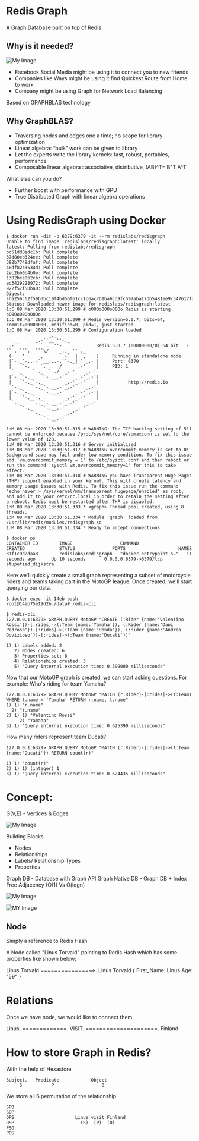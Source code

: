 # Redis Graph

A Graph Database built on top of Redis

## Why is it needed?

![My Image](https://github.com/collabnix/redisplanet/blob/master/enterprise/modules/redisgraph/Screen%20Shot%202020-03-08%20at%208.50.26%20PM.png)

- Facebook Social Media might be using it to connect you to new friends
- Companies like Ways might be using it find Quickest Route from Home to work
- Company might be using Graph for Network Load Balancing

Based on GRAPHBLAS technology

## Why GraphBLAS?

- Traversing nodes and edges one a time; no scope for library optimization
- Linear algebra: “bulk” work can be given to library
- Let the experts write the library kernels: fast, robust, portables, performance
- Composable linear algebra : associative, distributive, (AB)^T= B^T A^T


What else can you do?

- Further boost with performance with GPU
- True Distributed Graph with linear algebra operations

# Using RedisGraph using Docker


```
$ docker run -dit -p 6379:6379 -it --rm redislabs/redisgraph
Unable to find image 'redislabs/redisgraph:latest' locally
latest: Pulling from redislabs/redisgraph
bc51dd8edc1b: Pull complete 
37d80eb324ee: Pull complete 
392b7748dfaf: Pull complete 
48df82c3534d: Pull complete 
2ec2bb0b4b0e: Pull complete 
1302bce0b2cb: Pull complete 
ed3429228972: Pull complete 
922f57f50ba0: Pull complete 
Digest: sha256:62f59b3bc19f4bd56f61cc1c6ac7b1ba6cd9fc597aba17db5481ee9c547617f2
Status: Downloaded newer image for redislabs/redisgraph:latest
1:C 08 Mar 2020 13:30:51.299 # oO0OoO0OoO0Oo Redis is starting oO0OoO0OoO0Oo
1:C 08 Mar 2020 13:30:51.299 # Redis version=5.0.7, bits=64, commit=00000000, modified=0, pid=1, just started
1:C 08 Mar 2020 13:30:51.299 # Configuration loaded
                _._                                                  
           _.-``__ ''-._                                                   _.-``    `.  `_.  ''-._           Redis 5.0.7 (00000000/0) 64 bit  .-`` .-```.  ```\/    _.,_ ''-._                                   
 (    '      ,       .-`  | `,    )     Running in standalone mode
 |`-._`-...-` __...-.``-._|'` _.-'|     Port: 6379
 |    `-._   `._    /     _.-'    |     PID: 1
  `-._    `-._  `-./  _.-'    _.-'                                   
 |`-._`-._    `-.__.-'    _.-'_.-'|                                  
 |    `-._`-._        _.-'_.-'    |           http://redis.io        
  `-._    `-._`-.__.-'_.-'    _.-'                                   
 |`-._`-._    `-.__.-'    _.-'_.-'|                                  
 |    `-._`-._        _.-'_.-'    |                                  
  `-._    `-._`-.__.-'_.-'    _.-'                                   
      `-._    `-.__.-'    _.-'                                       
          `-._        _.-'                                           
              `-.__.-'                                               

1:M 08 Mar 2020 13:30:51.315 # WARNING: The TCP backlog setting of 511 cannot be enforced because /proc/sys/net/core/somaxconn is set to the lower value of 128.
1:M 08 Mar 2020 13:30:51.316 # Server initialized
1:M 08 Mar 2020 13:30:51.317 # WARNING overcommit_memory is set to 0! Background save may fail under low memory condition. To fix this issue add 'vm.overcommit_memory = 1' to /etc/sysctl.conf and then reboot or run the command 'sysctl vm.overcommit_memory=1' for this to take effect.
1:M 08 Mar 2020 13:30:51.318 # WARNING you have Transparent Huge Pages (THP) support enabled in your kernel. This will create latency and memory usage issues with Redis. To fix this issue run the command 'echo never > /sys/kernel/mm/transparent_hugepage/enabled' as root, and add it to your /etc/rc.local in order to retain the setting after a reboot. Redis must be restarted after THP is disabled.
1:M 08 Mar 2020 13:30:51.333 * <graph> Thread pool created, using 8 threads.
1:M 08 Mar 2020 13:30:51.334 * Module 'graph' loaded from /usr/lib/redis/modules/redisgraph.so
1:M 08 Mar 2020 13:30:51.334 * Ready to accept connections
```

```
$ docker ps
CONTAINER ID        IMAGE                  COMMAND                  CREATED             STATUS              PORTS                    NAMES
31f1c9d2daa8        redislabs/redisgraph   "docker-entrypoint.s…"   11 seconds ago      Up 10 seconds       0.0.0.0:6379->6379/tcp   stupefied_dijkstra
```


Here we'll quickly create a small graph representing a subset of motorcycle riders and teams taking part in the MotoGP league. Once created, we'll start querying our data.

```
$ docker exec -it 14eb bash
root@14eb75e19d2b:/data# redis-cli
```

```
$ redis-cli
127.0.0.1:6379> GRAPH.QUERY MotoGP "CREATE (:Rider {name:'Valentino Rossi'})-[:rides]->(:Team {name:'Yamaha'}), (:Rider {name:'Dani Pedrosa'})-[:rides]->(:Team {name:'Honda'}), (:Rider {name:'Andrea Dovizioso'})-[:rides]->(:Team {name:'Ducati'})"
```

```
1) 1) Labels added: 2
   2) Nodes created: 6
   3) Properties set: 6
   4) Relationships created: 3
   5) "Query internal execution time: 0.399000 milliseconds"
 ```
 
 Now that our MotoGP graph is created, we can start asking questions. For example: Who's riding for team Yamaha?
 
 ```
 127.0.0.1:6379> GRAPH.QUERY MotoGP "MATCH (r:Rider)-[:rides]->(t:Team) WHERE t.name = 'Yamaha' RETURN r.name, t.name"
1) 1) "r.name"
   2) "t.name"
2) 1) 1) "Valentino Rossi"
      2) "Yamaha"
3) 1) "Query internal execution time: 0.625399 milliseconds"
```

How many riders represent team Ducati?

```
127.0.0.1:6379> GRAPH.QUERY MotoGP "MATCH (r:Rider)-[:rides]->(t:Team {name:'Ducati'}) RETURN count(r)"
```

```
1) 1) "count(r)"
2) 1) 1) (integer) 1
3) 1) "Query internal execution time: 0.624435 milliseconds"
```

# Concept:

G(V,E) - Vertices & Edges

![My Image](https://github.com/collabnix/redisplanet/blob/master/enterprise/modules/redisgraph/redisgraph1.png)

Building Blocks

- Nodes
- Relationships
- Labels/ Relationship Types
- Properties

Graph DB - Database with Graph API
Graph Native DB - Graph DB + Index Free Adjacency (O(1) Vs O(logn)

![My Image](https://github.com/collabnix/redisplanet/blob/master/enterprise/modules/redisgraph/Screen%20Shot%202020-03-08%20at%208.24.09%20PM.png)

![MY Image](https://github.com/collabnix/redisplanet/blob/master/enterprise/modules/redisgraph/Screen%20Shot%202020-03-08%20at%208.26.38%20PM.png)


## Node 
Simply a reference to Redis Hash

A Node called "Linus Torvald" pointing to Redis Hash which has some properties like shown below;


Linus Torvald ================>.  Linus Torvald {
                                   First_Name: Linus 
                                   Age: "59"
                                   }
 
# Relations


Once we have node, we would like to connect them,

Linus. =============. VISIT. =====================.  Finland

# How to store Graph in Redis?

With the help of Hexastore

```
Subject.   Predicate            Object
     S           P                  0
```

     
We store all 6 permutation of the relationship

```
SPO
SOP
OPS                       Linus visit Finland
OSP                         (S)  (P)  (0)
PSO
POS
```

